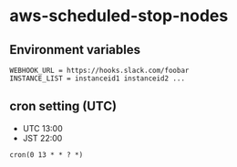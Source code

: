 # aws-scheduled-stop-nodes

## Environment variables

```
WEBHOOK_URL = https://hooks.slack.com/foobar
INSTANCE_LIST = instanceid1 instanceid2 ...
```

## cron setting (UTC)

- UTC 13:00
- JST 22:00

```
cron(0 13 * * ? *)
```

